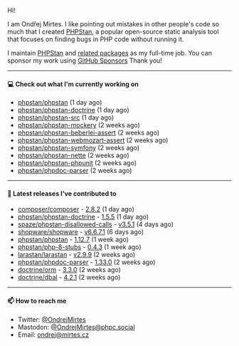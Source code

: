 Hi!

I am Ondřej Mirtes. I like pointing out mistakes in other people's code so much that I created [PHPStan](https://phpstan.org/), a popular open-source static analysis tool that focuses on finding bugs in PHP code without running it.

I maintain [PHPStan](https://github.com/phpstan/phpstan) and [related packages](https://github.com/phpstan/) as my full-time job. You can sponsor my work using [GitHub Sponsors](https://github.com/sponsors/ondrejmirtes) Thank you!

---

#### 💻 Check out what I'm currently working on

- [phpstan/phpstan](https://github.com/phpstan/phpstan) (1 day ago)
- [phpstan/phpstan-doctrine](https://github.com/phpstan/phpstan-doctrine) (1 day ago)
- [phpstan/phpstan-src](https://github.com/phpstan/phpstan-src) (1 day ago)
- [phpstan/phpstan-mockery](https://github.com/phpstan/phpstan-mockery) (2 weeks ago)
- [phpstan/phpstan-beberlei-assert](https://github.com/phpstan/phpstan-beberlei-assert) (2 weeks ago)
- [phpstan/phpstan-webmozart-assert](https://github.com/phpstan/phpstan-webmozart-assert) (2 weeks ago)
- [phpstan/phpstan-symfony](https://github.com/phpstan/phpstan-symfony) (2 weeks ago)
- [phpstan/phpstan-nette](https://github.com/phpstan/phpstan-nette) (2 weeks ago)
- [phpstan/phpstan-phpunit](https://github.com/phpstan/phpstan-phpunit) (2 weeks ago)
- [phpstan/phpdoc-parser](https://github.com/phpstan/phpdoc-parser) (2 weeks ago)

---

#### 🔭 Latest releases I've contributed to

- [composer/composer](https://github.com/composer/composer) - [2.8.2](https://github.com/composer/composer/releases/tag/2.8.2) (1 day ago)
- [phpstan/phpstan-doctrine](https://github.com/phpstan/phpstan-doctrine) - [1.5.5](https://github.com/phpstan/phpstan-doctrine/releases/tag/1.5.5) (1 day ago)
- [spaze/phpstan-disallowed-calls](https://github.com/spaze/phpstan-disallowed-calls) - [v3.5.1](https://github.com/spaze/phpstan-disallowed-calls/releases/tag/v3.5.1) (4 days ago)
- [shopware/shopware](https://github.com/shopware/shopware) - [v6.6.7.1](https://github.com/shopware/shopware/releases/tag/v6.6.7.1) (6 days ago)
- [phpstan/phpstan](https://github.com/phpstan/phpstan) - [1.12.7](https://github.com/phpstan/phpstan/releases/tag/1.12.7) (1 week ago)
- [phpstan/php-8-stubs](https://github.com/phpstan/php-8-stubs) - [0.4.3](https://github.com/phpstan/php-8-stubs/releases/tag/0.4.3) (1 week ago)
- [larastan/larastan](https://github.com/larastan/larastan) - [v2.9.9](https://github.com/larastan/larastan/releases/tag/v2.9.9) (2 weeks ago)
- [phpstan/phpdoc-parser](https://github.com/phpstan/phpdoc-parser) - [1.33.0](https://github.com/phpstan/phpdoc-parser/releases/tag/1.33.0) (2 weeks ago)
- [doctrine/orm](https://github.com/doctrine/orm) - [3.3.0](https://github.com/doctrine/orm/releases/tag/3.3.0) (2 weeks ago)
- [doctrine/dbal](https://github.com/doctrine/dbal) - [4.2.1](https://github.com/doctrine/dbal/releases/tag/4.2.1) (2 weeks ago)

---

#### 📫 How to reach me

- Twitter: [@OndrejMirtes](https://twitter.com/ondrejmirtes)
- Mastodon: [@OndrejMirtes@phpc.social](https://phpc.social/@OndrejMirtes)
- Email: [ondrej@mirtes.cz](mailto:ondrej@mirtes.cz)
